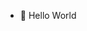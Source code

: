 - 👋 Hello World

<!---
antoniormiguel87/antoniormiguel87 is a ✨ special ✨ repository because its `README.md` (this file) appears on your GitHub profile.
You can click the Preview link to take a look at your changes.
--->
